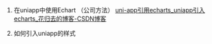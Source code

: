1. 在uniapp中使用Echart （公司方法）
[uni-app引用echarts_uniapp引入echarts_花归去的博客-CSDN博客](https://blog.csdn.net/weixin_42120669/article/details/106123645)

2. 如何引入uniapp的样式
